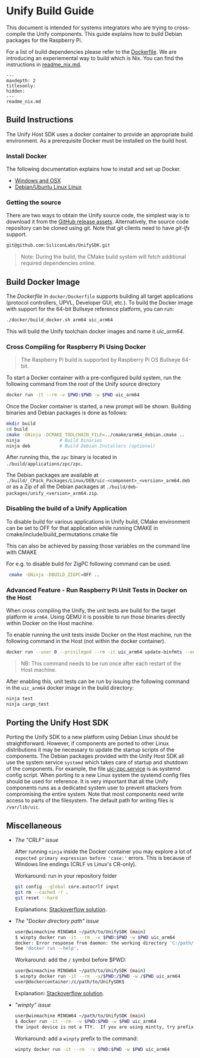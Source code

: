# Unify Build Guide

This document is intended for systems integrators who are trying to
cross-compile the Unify components. This guide explains how to build Debian
packages for the Raspberry Pi.

For a list of build dependencies please refer to the
[Dockerfile](../docker/Dockerfile). We are introducing an experiemental way to
build which is Nix. You can find the instructions in
[readme_nix.md](readme_nix.md).

```{toctree}
---
maxdepth: 2
titlesonly:
hidden:
---
readme_nix.md
```

## Build Instructions

The Unify Host SDK uses a docker container to provide an appropriate build environment.
As a prerequisite Docker must be installed on the build host.

### Install Docker

The following documentation explains how to install and set up Docker.

- [Windows and OSX](https://www.docker.com/products/docker-desktop)
- [Debian/Ubuntu Linux Linux](https://docs.docker.com/engine/install/ubuntu/)

### Getting the source

There are two ways to obtain the Unify source code, the simplest way is
to download it from the [GitHub release assets](https://github.com/SiliconLabs/UnifySDK/releases).
Alternatively, the source code repository can be cloned using git. Note that
git clients need to have *git-lfs* support.

```bash
git@github.com:SiliconLabs/UnifySDK.git
```

> Note: During the build, the CMake build system will fetch additional required dependencies
online.

## Build Docker Image

The *Dockerfile*  in `docker/Dockerfile` supports building all target applications
(protocol controllers, UPVL, Developer GUI, etc.).
To build the Docker image with support for the 64-bit Bullseye reference platform, you can run:

``` bash
./docker/build_docker.sh arm64 uic_arm64
```

This will build the Unify toolchain docker images and name it *uic_arm64*.

### Cross Compiling for Raspberry Pi Using Docker

> The Raspberry Pi build is supported by Raspberry Pi OS Bullseye 64-bit.

To start a Docker container with a pre-configured build system, run the
following command from the root of the Unify source directory

```bash
docker run -it --rm -v $PWD:$PWD -w $PWD uic_arm64
```

Once the Docker container is started, a new prompt will be shown. Building
binaries and Debian packages is done as follows:

```bash
mkdir build
cd build
cmake -GNinja -DCMAKE_TOOLCHAIN_FILE=../cmake/arm64_debian.cmake ..
ninja               # Build binaries
ninja deb           # Build Debian Installers (optional)
```

After running this, the `zpc` binary is located in `./build/applications/zpc/zpc`.

The Debian packages are available at `./build/_CPack_Packages/Linux/DEB/uic-<component>_<version>_arm64.deb`
or as a Zip of all the Debian packages at `./build/deb-packages/unify_<version>_arm64.zip`.

### Disabling the build of a Unify Application

To disable build for various applications in Unify build, CMake environment can be
set to OFF for that application while running CMAKE in
cmake/include/build_permutations.cmake file

This can also be achieved by passing those variables on the command line with CMAKE

For e.g. to disable build for ZigPC following command can be used.

```bash
 cmake -GNinja -DBUILD_ZIGPC=OFF ..
```

### Advanced Feature - Run Raspberry Pi Unit Tests in Docker on the Host

When cross compiling the Unify, the unit tests are build for the target platform ie
`arm64`. Using QEMU it is possible to run those binaries directly within Docker on the
Host machine.

To enable running the unit tests inside Docker on the Host machine, run the
following command in the Host (not within the docker container).

``` bash
docker run --user 0 --privileged --rm -it uic_arm64 update-binfmts --enable
```

> NB: This command needs to be run once after each restart of the Host machine.

After enabling this, unit tests can be run by issuing the following command in
the `uic_arm64` docker image in the build directory:

```bash
ninja test
ninja cargo_test
```

## Porting the Unify Host SDK

Porting the Unify SDK to a new platform using Debian Linux should be straightforward.
However, if components are ported to other Linux distributions it may
be necessary to update the startup scripts of the components. The Debian
packages provided with the Unify Host SDK all use the system service `systemd` which
takes care of startup and shutdown of the components. For example, the file
[uic-zpc.service](../applications/zpc/scripts/systemd/uic-zpc.service) is as
systemd config script. When porting to a new Linux system the systemd config
files should be used for reference. It is very important that all the Unify
components runs as a dedicated system user to prevent attackers from
compromising the entire system. Note that most components need write access
to parts of the filesystem. The default path for writing files is
`/var/lib/uic`.

## Miscellaneous

- _The "CRLF" issue_

  After running `ninja` inside the Docker container you may explore a lot of
  `expected primary expression before 'case:'` errors. This is because of Windows
  line endings (CRLF vs Linux's CR-only).

  Workaround: run in your repository folder

  ``` sh
  git config --global core.autocrlf input
  git rm --cached -r .
  git reset --hard
  ```

  Explanations:
  [Stackoverflow solution](https://stackoverflow.com/questions/1967370/git-replacing-lf-with-crlf).

- _The "Docker directory path" issue_

  ``` sh
  user@winmachine MINGW64 ~/path/to/UnifySDK (main)
  $ winpty docker run -it --rm  -v $PWD:$PWD -w $PWD uic_arm64
  docker: Error response from daemon: the working directory 'C:/path/to/UnifySDK' is invalid, it needs to be an absolute path.
  See 'docker run --help'.
  ```

  Workaround: add the `/` symbol before $PWD:

  ``` sh
  user@winmachine MINGW64 ~/path/to/UnifySDK (main)
  $ winpty docker run -it --rm  -v/$PWD:/$PWD -w /$PWD uic_arm64
  user@dockercontainer:/c/path/to/UnifySDK$
  ```

  Explanation:
  [Stackoverflow solution](https://stackoverflow.com/questions/40213524/using-absolute-path-with-docker-run-command-not-working#comment109755641_40214650).

- _"winpty" issue_

  ``` sh
  user@winmachine MINGW64 ~/path/to/UnifySDK (main)
  $ docker run -it --rm  -v $PWD:$PWD -w $PWD uic_arm64
  the input device is not a TTY.  If you are using mintty, try prefixing the command with 'winpty'
  ```

  Workaround: add a `winpty` prefix to the command:

  ``` sh
  winpty docker run -it --rm  -v $PWD:$PWD -w $PWD uic_arm64
  ```
